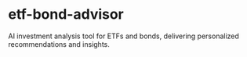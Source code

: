 # etf-bond-advisor
AI investment analysis tool for ETFs and bonds, delivering personalized recommendations and insights.
